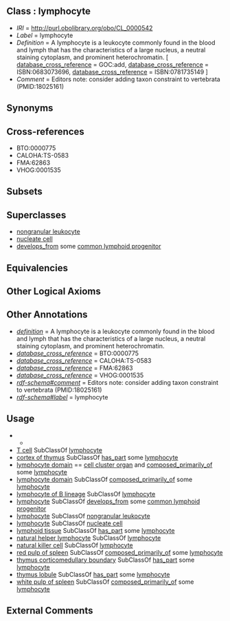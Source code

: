 
## Class : lymphocyte

 * *IRI* = http://purl.obolibrary.org/obo/CL_0000542
 * *Label* = lymphocyte
 * *Definition* = A lymphocyte is a leukocyte commonly found in the blood and lymph that has the characteristics of a large nucleus, a neutral staining cytoplasm, and prominent heterochromatin. [ [database_cross_reference](../../ef/oboInOwl#hasDbXref.md) = GOC:add, [database_cross_reference](../../ef/oboInOwl#hasDbXref.md) = ISBN:0683073696, [database_cross_reference](../../ef/oboInOwl#hasDbXref.md) = ISBN:0781735149 ]
 * *Comment* = Editors note: consider adding taxon constraint to vertebrata (PMID:18025161)

## Synonyms


## Cross-references

 * BTO:0000775
 * CALOHA:TS-0583
 * FMA:62863
 * VHOG:0001535

## Subsets


## Superclasses

 * [nongranular leukocyte](../../CL/87/CL_0002087.md)
 * [nucleate cell](../../CL/42/CL_0002242.md)
 * [develops_from](../../RO/02/RO_0002202.md) some [common lymphoid progenitor](../../CL/51/CL_0000051.md)

## Equivalencies


## Other Logical Axioms


## Other Annotations

 * *[definition](../../IAO/15/IAO_0000115.md)* = A lymphocyte is a leukocyte commonly found in the blood and lymph that has the characteristics of a large nucleus, a neutral staining cytoplasm, and prominent heterochromatin.
 * *[database_cross_reference](../../ef/oboInOwl#hasDbXref.md)* = BTO:0000775
 * *[database_cross_reference](../../ef/oboInOwl#hasDbXref.md)* = CALOHA:TS-0583
 * *[database_cross_reference](../../ef/oboInOwl#hasDbXref.md)* = FMA:62863
 * *[database_cross_reference](../../ef/oboInOwl#hasDbXref.md)* = VHOG:0001535
 * *[rdf-schema#comment](../../nt/rdf-schema#comment.md)* = Editors note: consider adding taxon constraint to vertebrata (PMID:18025161)
 * *[rdf-schema#label](../../el/rdf-schema#label.md)* = lymphocyte

## Usage

 * -
 * [T cell](../../CL/84/CL_0000084.md) SubClassOf [lymphocyte](../../CL/42/CL_0000542.md)
 * [cortex of thymus](../../UBERON/23/UBERON_0002123.md) SubClassOf [has_part](../../BFO/51/BFO_0000051.md) some [lymphocyte](../../CL/42/CL_0000542.md)
 * [lymphocyte domain](../../UBERON/94/UBERON_0010394.md) == [cell cluster organ](../../UBERON/01/UBERON_0010001.md) and [composed_primarily_of](../../RO/73/RO_0002473.md) some [lymphocyte](../../CL/42/CL_0000542.md)
 * [lymphocyte domain](../../UBERON/94/UBERON_0010394.md) SubClassOf [composed_primarily_of](../../RO/73/RO_0002473.md) some [lymphocyte](../../CL/42/CL_0000542.md)
 * [lymphocyte of B lineage](../../CL/45/CL_0000945.md) SubClassOf [lymphocyte](../../CL/42/CL_0000542.md)
 * [lymphocyte](../../CL/42/CL_0000542.md) SubClassOf [develops_from](../../RO/02/RO_0002202.md) some [common lymphoid progenitor](../../CL/51/CL_0000051.md)
 * [lymphocyte](../../CL/42/CL_0000542.md) SubClassOf [nongranular leukocyte](../../CL/87/CL_0002087.md)
 * [lymphocyte](../../CL/42/CL_0000542.md) SubClassOf [nucleate cell](../../CL/42/CL_0002242.md)
 * [lymphoid tissue](../../UBERON/44/UBERON_0001744.md) SubClassOf [has_part](../../BFO/51/BFO_0000051.md) some [lymphocyte](../../CL/42/CL_0000542.md)
 * [natural helper lymphocyte](../../CL/79/CL_0002679.md) SubClassOf [lymphocyte](../../CL/42/CL_0000542.md)
 * [natural killer cell](../../CL/23/CL_0000623.md) SubClassOf [lymphocyte](../../CL/42/CL_0000542.md)
 * [red pulp of spleen](../../UBERON/50/UBERON_0001250.md) SubClassOf [composed_primarily_of](../../RO/73/RO_0002473.md) some [lymphocyte](../../CL/42/CL_0000542.md)
 * [thymus corticomedullary boundary](../../UBERON/88/UBERON_0003988.md) SubClassOf [has_part](../../BFO/51/BFO_0000051.md) some [lymphocyte](../../CL/42/CL_0000542.md)
 * [thymus lobule](../../UBERON/25/UBERON_0002125.md) SubClassOf [has_part](../../BFO/51/BFO_0000051.md) some [lymphocyte](../../CL/42/CL_0000542.md)
 * [white pulp of spleen](../../UBERON/59/UBERON_0001959.md) SubClassOf [composed_primarily_of](../../RO/73/RO_0002473.md) some [lymphocyte](../../CL/42/CL_0000542.md)

## External Comments

